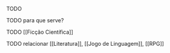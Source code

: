 TODO

TODO para que serve?

TODO [[Ficção Científica]]

TODO relacionar [[Literatura]], [[Jogo de Linguagem]], [[RPG]]